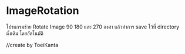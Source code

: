 # ImageRotation

โปรแกรมช่วย Rotate Image 90 180 และ 270 องศา 
แล้วทำการ save ไว้ที่ directory ดั้งเดิม โดยอัตโนมัติ


//create by ToeiKanta
